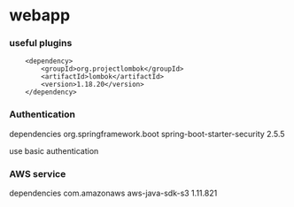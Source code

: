 # webapp

### useful plugins

        <dependency>
            <groupId>org.projectlombok</groupId>
            <artifactId>lombok</artifactId>
            <version>1.18.20</version>
        </dependency>



### Authentication
dependencies
        <dependency>
            <groupId>org.springframework.boot</groupId>
            <artifactId>spring-boot-starter-security</artifactId>
            <version>2.5.5</version>
        </dependency>

use basic authentication

### AWS service
dependencies
        <dependency>
            <groupId>com.amazonaws</groupId>
            <artifactId>aws-java-sdk-s3</artifactId>
            <version>1.11.821</version>
        </dependency>
